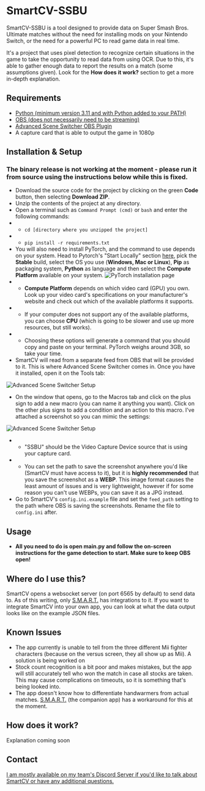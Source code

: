 # SmartCV-SSBU

SmartCV-SSBU is a tool designed to provide data on Super Smash Bros. Ultimate matches without the need for installing mods on your Nintendo Switch, or the need for a powerful PC to read game data in real time. 

It's a project that uses pixel detection to recognize certain situations in the game to take the opportunity to read data from using OCR. Due to this, it's able to gather enough data to report the results on a match (some assumptions given). Look for the **How does it work?** section to get a more in-depth explanation.

## Requirements
- [Python (minimum version 3.11 and with Python added to your PATH)](https://www.python.org/downloads/)
- [OBS (does not necessarily need to be streaming)](https://obsproject.com/download)
- [Advanced Scene Switcher OBS Plugin](https://github.com/WarmUpTill/SceneSwitcher/releases)
- A capture card that is able to output the game in 1080p


## Installation & Setup
### The binary release is not working at the moment - please run it from source using the instructions below while this is fixed.
- Download the source code for the project by clicking on the green **Code** button, then selecting **Download ZIP**.
- Unzip the contents of the project at any directory.
- Open a terminal such as `Command Prompt (cmd)` or `bash` and enter the following commands:
- - `cd [directory where you unzipped the project]`
- - `pip install -r requirements.txt`
- You will also need to install PyTorch, and the command to use depends on your system. Head to Pytorch's "Start Locally" section [here](https://pytorch.org/get-started/locally/), pick the **Stable** build, select the OS you use (**Windows, Mac or Linux**), **Pip** as packaging system, **Python** as language and then select the **Compute Platform** available on your system.
![PyTorch installation page](img/install1.jpg)
- - **Compute Platform** depends on which video card (GPU) you own. Look up your video card's specifications on your manufacturer's website and check out which of the available platforms it supports.
- - If your computer does not support any of the available platforms, you can choose **CPU** (which is going to be slower and use up more resources, but still works).
- - Choosing these options will generate a command that you should copy and paste on your terminal. PyTorch weighs around 3GB, so take your time.
- SmartCV will read from a separate feed from OBS that will be provided to it. This is where Advanced Scene Switcher comes in. Once you have it installed, open it on the Tools tab:

![Advanced Scene Switcher Setup](img/guide1.jpg)
- On the window that opens, go to the Macros tab and click on the plus sign to add a new macro (you can name it anything you want). Click on the other plus signs to add a condition and an action to this macro. I've attached a screenshot so you can mimic the settings:

![Advanced Scene Switcher Setup](img/guide2.jpg)
- - "SSBU" should be the Video Capture Device source that is using your capture card.
- - You can set the path to save the screenshot anywhere you'd like (SmartCV must have access to it), but it is **highly recommended** that you save the screenshot as a **WEBP**. This image format causes the least amount of issues and is very lightweight, however if for some reason you can't use WEBPs, you can save it as a JPG instead. 
- Go to SmartCV's `config.ini.example` file and set the `feed_path` setting to the path where OBS is saving the screenshots. Rename the file to `config.ini` after.

## Usage
- **All you need to do is open main.py and follow the on-screen instructions for the game detection to start. Make sure to keep OBS open!** 

## Where do I use this?
SmartCV opens a websocket server (on port 6565 by default) to send data to.
As of this writing, only [S.M.A.R.T.](https://skpeter.github.io/smart-user-guide) has integrations to it. If you want to integrate SmartCV into your own app, you can look at what the data output looks like on the example JSON files.

## Known Issues

- The app currently is unable to tell from the three different Mii fighter characters (because on the versus screen, they all show up as Mii). A solution is being worked on
- Stock count recognition is a bit poor and makes mistakes, but the app will still accurately tell who won the match in case all stocks are taken. This may cause complications on timeouts, so it is something that's being looked into.
- The app doesn't know how to differentiate handwarmers from actual matches. [S.M.A.R.T.](https://skpeter.github.io/smart-user-guide) (the companion app) has a workaround for this at the moment.


## How does it work?

Explanation coming soon

## Contact

[I am mostly available on my team's Discord Server if you'd like to talk about SmartCV or have any additional questions.](https://discord.gg/zecMKvF8b5)
